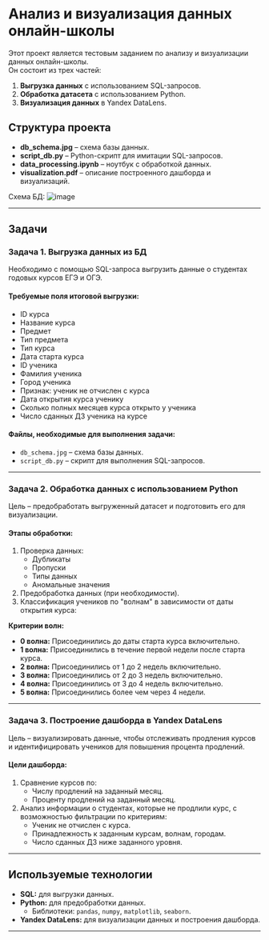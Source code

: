 # Анализ и визуализация данных онлайн-школы

Этот проект является тестовым заданием по анализу и визуализации данных онлайн-школы.  
Он состоит из трех частей:  
1. **Выгрузка данных** с использованием SQL-запросов.  
2. **Обработка датасета** с использованием Python.  
3. **Визуализация данных** в Yandex DataLens.  

## Структура проекта

- **db_schema.jpg** – схема базы данных.  
- **script_db.py** – Python-скрипт для имитации SQL-запросов.  
- **data_processing.ipynb** – ноутбук с обработкой данных.  
- **visualization.pdf** – описание построенного дашборда и визуализаций.  

Схема БД:
![image](https://github.com/user-attachments/assets/8dff000f-c85c-4121-a9f9-cac0aadb63e5)


---

## Задачи

### **Задача 1. Выгрузка данных из БД**  
Необходимо с помощью SQL-запроса выгрузить данные о студентах годовых курсов ЕГЭ и ОГЭ.  

#### **Требуемые поля итоговой выгрузки:**  
- ID курса  
- Название курса  
- Предмет  
- Тип предмета  
- Тип курса  
- Дата старта курса  
- ID ученика  
- Фамилия ученика  
- Город ученика  
- Признак: ученик не отчислен с курса  
- Дата открытия курса ученику  
- Сколько полных месяцев курса открыто у ученика  
- Число сданных ДЗ ученика на курсе  

#### **Файлы, необходимые для выполнения задачи:**  
- `db_schema.jpg` – схема базы данных.  
- `script_db.py` – скрипт для выполнения SQL-запросов.  

---

### **Задача 2. Обработка данных с использованием Python**  
Цель – предобработать выгруженный датасет и подготовить его для визуализации.  

#### **Этапы обработки:**  
1. Проверка данных:  
   - Дубликаты  
   - Пропуски  
   - Типы данных  
   - Аномальные значения  
2. Предобработка данных (при необходимости).  
3. Классификация учеников по "волнам" в зависимости от даты открытия курса:  

**Критерии волн:**  
- **0 волна:** Присоединились до даты старта курса включительно.  
- **1 волна:** Присоединились в течение первой недели после старта курса.  
- **2 волна:** Присоединились от 1 до 2 недель включительно.  
- **3 волна:** Присоединились от 2 до 3 недель включительно.  
- **4 волна:** Присоединились от 3 до 4 недель включительно.  
- **5 волна:** Присоединились более чем через 4 недели.  

---

### **Задача 3. Построение дашборда в Yandex DataLens**  
Цель – визуализировать данные, чтобы отслеживать продления курсов и идентифицировать учеников для повышения процента продлений.  

#### **Цели дашборда:**  
1. Сравнение курсов по:  
   - Числу продлений на заданный месяц.  
   - Проценту продлений на заданный месяц.  
2. Анализ информации о студентах, которые не продлили курс, с возможностью фильтрации по критериям:  
   - Ученик не отчислен с курса.  
   - Принадлежность к заданным курсам, волнам, городам.  
   - Число сданных ДЗ ниже заданного уровня.  

---

## Используемые технологии
- **SQL:** для выгрузки данных.  
- **Python:** для предобработки данных.  
  - Библиотеки: `pandas`, `numpy`, `matplotlib`, `seaborn`.  
- **Yandex DataLens:** для визуализации данных и построения дашборда.  

---

